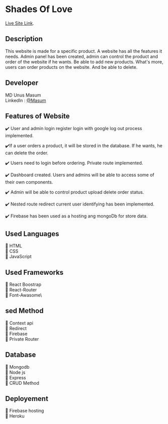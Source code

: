# Shades Of Love

[Live Site Link](https://shades-of-love.web.app/).

## Description

This website is made for a specific product. A website has all the features it needs. Admin panel has been created, admin can control the product and order of the website if he wants. Be able to add new products. What's more, users can order products on the website. And be able to delete.

## Developer

MD Unus Masum\
LinkedIn : [@Masum](https://www.linkedin.com/in/unus-masum-82373a1b6/)

## Features of Website

:heavy_check_mark: User and admin login register login with google log out process implemented.

:heavy_check_mark:If a user orders a product, it will be stored in the database. If he wants, he can delete the order.

:heavy_check_mark: Users need to login before ordering. Private route implemented.

:heavy_check_mark: Dashboard created. Users and admins will be able to access some of their own components.

:heavy_check_mark: Admin will be able to control product upload delete order status.

:heavy_check_mark: Nested route redirect current user identifying has been implemented.

:heavy_check_mark: Firebase has been used as a hosting ang mongoDb for store data.

## Used Languages

:small_orange_diamond: HTML\
:small_orange_diamond: CSS\
:small_orange_diamond: JavaScript

## Used Frameworks

:small_orange_diamond: React Boostrap\
:small_orange_diamond: React-Router\
:small_orange_diamond: Font-Awasome\

## sed Method

:small_orange_diamond: Context api\
:small_orange_diamond: Redirect\
:small_orange_diamond: Firebase\
:small_orange_diamond: Private Router

## Database

:small_orange_diamond: Mongodb\
:small_orange_diamond: Node js\
:small_orange_diamond: Express\
:small_orange_diamond: CRUD Method

## Deployement

:small_orange_diamond: Firebase hosting\
:small_orange_diamond: Heroku
